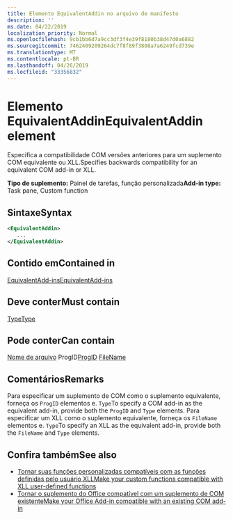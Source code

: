 ```yaml
---
title: Elemento EquivalentAddin no arquivo de manifesto
description: ''
ms.date: 04/22/2019
localization_priority: Normal
ms.openlocfilehash: 9cb1bb6d7a9cc3df3f4e39f8180b38d47d0a6882
ms.sourcegitcommit: 7462409209264dc7f8f89f3808a7a6249fcd739e
ms.translationtype: MT
ms.contentlocale: pt-BR
ms.lasthandoff: 04/26/2019
ms.locfileid: "33356832"
---
```

# <a name="equivalentaddin-element"></a><span data-ttu-id="a6f5d-102">Elemento EquivalentAddin</span><span class="sxs-lookup"><span data-stu-id="a6f5d-102">EquivalentAddin element</span></span>

<span data-ttu-id="a6f5d-103">Especifica a compatibilidade COM versões anteriores para um suplemento COM equivalente ou XLL.</span><span class="sxs-lookup"><span data-stu-id="a6f5d-103">Specifies backwards compatibility for an equivalent COM add-in or XLL.</span></span>

<span data-ttu-id="a6f5d-104">**Tipo de suplemento:** Painel de tarefas, função personalizada</span><span class="sxs-lookup"><span data-stu-id="a6f5d-104">**Add-in type:** Task pane, Custom function</span></span>

## <a name="syntax"></a><span data-ttu-id="a6f5d-105">Sintaxe</span><span class="sxs-lookup"><span data-stu-id="a6f5d-105">Syntax</span></span>

```XML
<EquivalentAddin>
   ...
</EquivalentAddin>
```

## <a name="contained-in"></a><span data-ttu-id="a6f5d-106">Contido em</span><span class="sxs-lookup"><span data-stu-id="a6f5d-106">Contained in</span></span>

[<span data-ttu-id="a6f5d-107">EquivalentAdd-ins</span><span class="sxs-lookup"><span data-stu-id="a6f5d-107">EquivalentAdd-ins</span></span>](equivalentaddins.md)

## <a name="must-contain"></a><span data-ttu-id="a6f5d-108">Deve conter</span><span class="sxs-lookup"><span data-stu-id="a6f5d-108">Must contain</span></span>

[<span data-ttu-id="a6f5d-109">Type</span><span class="sxs-lookup"><span data-stu-id="a6f5d-109">Type</span></span>](type.md)

## <a name="can-contain"></a><span data-ttu-id="a6f5d-110">Pode conter</span><span class="sxs-lookup"><span data-stu-id="a6f5d-110">Can contain</span></span>

<span data-ttu-id="a6f5d-111">[](progid.md)
[Nome de arquivo](filename.md) ProgID</span><span class="sxs-lookup"><span data-stu-id="a6f5d-111">[ProgID](progid.md)
[FileName](filename.md)</span></span>

## <a name="remarks"></a><span data-ttu-id="a6f5d-112">Comentários</span><span class="sxs-lookup"><span data-stu-id="a6f5d-112">Remarks</span></span>

<span data-ttu-id="a6f5d-113">Para especificar um suplemento de COM como o suplemento equivalente, forneça os `ProgID` elementos e. `Type`</span><span class="sxs-lookup"><span data-stu-id="a6f5d-113">To specify a COM add-in as the equivalent add-in, provide both the `ProgID` and `Type` elements.</span></span> <span data-ttu-id="a6f5d-114">Para especificar um XLL como o suplemento equivalente, forneça os `FileName` elementos e. `Type`</span><span class="sxs-lookup"><span data-stu-id="a6f5d-114">To specify an XLL as the equivalent add-in, provide both the `FileName` and `Type` elements.</span></span>

## <a name="see-also"></a><span data-ttu-id="a6f5d-115">Confira também</span><span class="sxs-lookup"><span data-stu-id="a6f5d-115">See also</span></span>

- [<span data-ttu-id="a6f5d-116">Tornar suas funções personalizadas compatíveis com as funções definidas pelo usuário XLL</span><span class="sxs-lookup"><span data-stu-id="a6f5d-116">Make your custom functions compatible with XLL user-defined functions</span></span>](../../excel/make-custom-functions-compatible-with-xll-udf.md)
- [<span data-ttu-id="a6f5d-117">Tornar o suplemento do Office compatível com um suplemento de COM existente</span><span class="sxs-lookup"><span data-stu-id="a6f5d-117">Make your Office Add-in compatible with an existing COM add-in</span></span>](../../develop/make-office-add-in-compatible-with-existing-com-add-in.md)